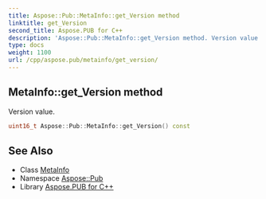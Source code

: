 ```yaml
---
title: Aspose::Pub::MetaInfo::get_Version method
linktitle: get_Version
second_title: Aspose.PUB for C++
description: 'Aspose::Pub::MetaInfo::get_Version method. Version value in C++.'
type: docs
weight: 1100
url: /cpp/aspose.pub/metainfo/get_version/
---
```

## MetaInfo::get_Version method


Version value.

```cpp
uint16_t Aspose::Pub::MetaInfo::get_Version() const
```

## See Also

* Class [MetaInfo](../)
* Namespace [Aspose::Pub](../../)
* Library [Aspose.PUB for C++](../../../)
